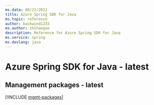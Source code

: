 ```yaml
---
ms.data: 08/22/2022
title: Azure Spring SDK for Java
ms.topic: reference
author: backwind1233
ms.author: zhihaoguo
description: Reference for Azure Spring SDK for Java
ms.service: spring
ms.devlang: java
---
```

# Azure Spring SDK for Java - latest

## Management packages - latest
[!INCLUDE [mgmt-packages](spring-mgmt-index.md)]